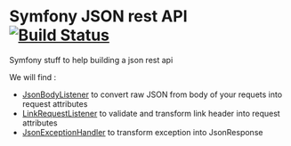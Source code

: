 # Symfony JSON rest API [![Build Status](https://travis-ci.org/rezzza/symfony-json-rest-api.svg?branch=master)](https://travis-ci.org/rezzza/symfony-json-rest-api)

Symfony stuff to help building a json rest api

We will find :
* [JsonBodyListener](JsonBodyListener.php) to convert raw JSON from body of your requets into request attributes
* [LinkRequestListener](LinkRequestListener.php) to validate and transform link header into request attributes
* [JsonExceptionHandler](JsonExceptionHandler.php) to transform exception into JsonResponse

